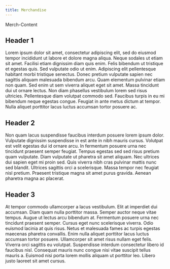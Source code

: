 ```yaml
---
title: Merchandise
---
```

Merch-Content

## Header 1
Lorem ipsum dolor sit amet, consectetur adipiscing elit, sed do eiusmod tempor incididunt ut labore et dolore magna aliqua. Neque sodales ut etiam sit amet. Facilisi etiam dignissim diam quis enim. Felis bibendum ut tristique et egestas quis. Sed vulputate odio ut enim. Adipiscing elit pellentesque habitant morbi tristique senectus. Donec pretium vulputate sapien nec sagittis aliquam malesuada bibendum arcu. Quam elementum pulvinar etiam non quam. Sed enim ut sem viverra aliquet eget sit amet. Massa tincidunt dui ut ornare lectus. Non diam phasellus vestibulum lorem sed risus ultricies. Pellentesque diam volutpat commodo sed. Faucibus turpis in eu mi bibendum neque egestas congue. Feugiat in ante metus dictum at tempor. Nulla aliquet porttitor lacus luctus accumsan tortor posuere ac.

## Header 2
Non quam lacus suspendisse faucibus interdum posuere lorem ipsum dolor. Vulputate dignissim suspendisse in est ante in nibh mauris cursus. Volutpat est velit egestas dui id ornare arcu. In fermentum posuere urna nec tincidunt praesent semper feugiat. Tempus egestas sed sed risus pretium quam vulputate. Diam vulputate ut pharetra sit amet aliquam. Nec ultrices dui sapien eget mi proin sed. Quis viverra nibh cras pulvinar mattis nunc sed blandit. Ultrices sagittis orci a scelerisque. Massa tempor nec feugiat nisl pretium. Praesent tristique magna sit amet purus gravida. Aenean pharetra magna ac placerat.

## Header 3
At tempor commodo ullamcorper a lacus vestibulum. Elit at imperdiet dui accumsan. Diam quam nulla porttitor massa. Semper auctor neque vitae tempus. Augue ut lectus arcu bibendum at. Fermentum posuere urna nec tincidunt praesent semper. Cursus eget nunc scelerisque viverra. Odio euismod lacinia at quis risus. Netus et malesuada fames ac turpis egestas maecenas pharetra convallis. Enim nulla aliquet porttitor lacus luctus accumsan tortor posuere. Ullamcorper sit amet risus nullam eget felis. Viverra orci sagittis eu volutpat. Suspendisse interdum consectetur libero id faucibus nisl. Consequat mauris nunc congue nisi vitae suscipit tellus mauris a. Euismod nisi porta lorem mollis aliquam ut porttitor leo. Libero justo laoreet sit amet cursus.
